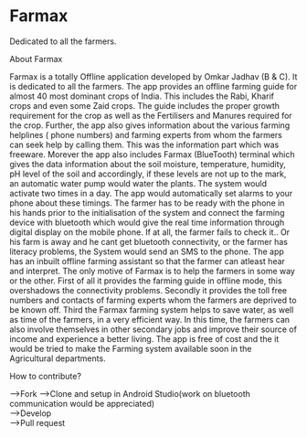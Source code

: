 # Farmax
Dedicated to all the farmers.

About Farmax

Farmax is a totally Offline application developed by Omkar Jadhav (B & C). It is dedicated to all the farmers. The app provides an offline farming guide for almost 40 most dominant crops of India. This includes the Rabi, Kharif crops and even some Zaid crops. The guide includes the proper growth requirement for the crop as well as the Fertilisers and Manures required for the crop. Further, the app also gives information about the various farming helplines ( phone numbers) and farming experts from whom the farmers can seek help by calling them. This was the information part which was freeware. Morever the app also includes Farmax (BlueTooth) terminal which gives the data information about the soil moisture, temperature, humidity, pH level of the soil and accordingly, if these levels are not up to the mark, an automatic water pump would water the plants. The system would activate two times in a day. The app would automatically set alarms to your phone about these timings. The farmer has to be ready with the phone in his hands prior to the initialisation of the system and connect the farming device with bluetooth which would give the real time information through digital display on the mobile phone. If at all, the farmer fails to check it.. Or his farm is away and he cant get bluetooth connectivity, or the farmer has literacy problems, the System would send an SMS to the phone. The app has an inbuilt offline farming assistant so that the farmer can atleast hear and interpret.
The only motive of Farmax is to help the farmers in some way or the other. First of all it provides the farming guide in offline mode, this overshadows the connectivity problems. Secondly it provides the toll free numbers and contacts of farming experts whom the farmers are deprived to be known off. Third the Farmax farming system helps to save water, as well as time of the farmers, in a very efficient way. In this time, the farmers can also involve themselves in other secondary jobs and improve their source of income and experience a better living. The app is free of cost and the it would be tried to make the Farming system available soon in the Agricultural departments.


How to contribute?

-->Fork 
-->Clone and setup in Android Studio(work on bluetooth communication would be appreciated)  
-->Develop  
-->Pull request
